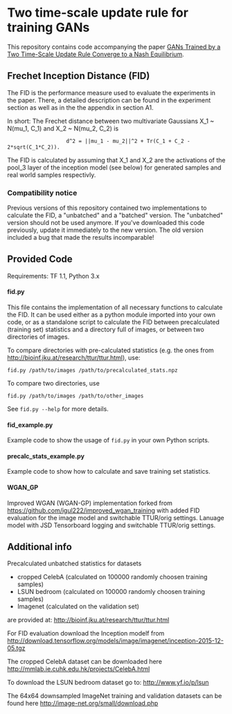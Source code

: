 # Two time-scale update rule for training GANs

This repository contains code accompanying the paper [GANs Trained by a Two Time-Scale Update Rule
Converge to a Nash Equilibrium](https://arxiv.org/abs/1706.08500).

## Frechet Inception Distance (FID)
The FID is the performance measure used to evaluate the experiments in the paper. There, a detailed description can be found
in the experiment section as well as in the the appendix in section A1.

In short:
The Frechet distance between two multivariate Gaussians X_1 ~ N(mu_1, C_1) and X_2 ~ N(mu_2, C_2) is

                       d^2 = ||mu_1 - mu_2||^2 + Tr(C_1 + C_2 - 2*sqrt(C_1*C_2)).

The FID is calculated by assuming that X_1 and X_2 are the activations of the pool_3 layer of the inception model (see below)
for generated samples and real world samples respectivly.

### Compatibility notice
Previous versions of this repository contained two implementations to calculate the FID, a "unbatched" and a "batched" version.
The "unbatched" version should not be used anymore. If you've downloaded this code previously, update it immediately to the new
version. The old version included a bug that made the results incomparable!

## Provided Code

Requirements: TF 1.1, Python 3.x

#### fid.py
This file contains the implementation of all necessary functions to calculate the FID. It can be used either
as a python module imported into your own code, or as a standalone
script to calculate the FID between precalculated (training set) statistics and a directory full of images, or between
two directories of images.

To compare directories with pre-calculated statistics (e.g. the ones from http://bioinf.jku.at/research/ttur/ttur.html), use:

    fid.py /path/to/images /path/to/precalculated_stats.npz

To compare two directories, use

    fid.py /path/to/images /path/to/other_images

See `fid.py --help` for more details.

#### fid_example.py
Example code to show the usage of `fid.py` in your own Python scripts.

#### precalc_stats_example.py
Example code to show how to calculate and save training set statistics.


#### WGAN_GP
Improved WGAN (WGAN-GP) implementation forked from https://github.com/igul222/improved_wgan_training
with added FID evaluation for the image model and switchable TTUR/orig settings. Lanuage model with
JSD Tensorboard logging and switchable TTUR/orig settings.

## Additional info
Precalculated unbatched statistics for datasets
- cropped CelebA (calculated on 100000 randomly choosen training samples)
- LSUN bedroom (calculated on 100000 randomly choosen training samples)
- Imagenet (calculated on the validation set)

are provided at: http://bioinf.jku.at/research/ttur/ttur.html

For FID evaluation download the Inception modelf from http://download.tensorflow.org/models/image/imagenet/inception-2015-12-05.tgz

The cropped CelebA dataset can be downloaded here http://mmlab.ie.cuhk.edu.hk/projects/CelebA.html

To download the LSUN bedroom dataset go to: http://www.yf.io/p/lsun

The 64x64 downsampled ImageNet training and validation datasets can be found here http://image-net.org/small/download.php

